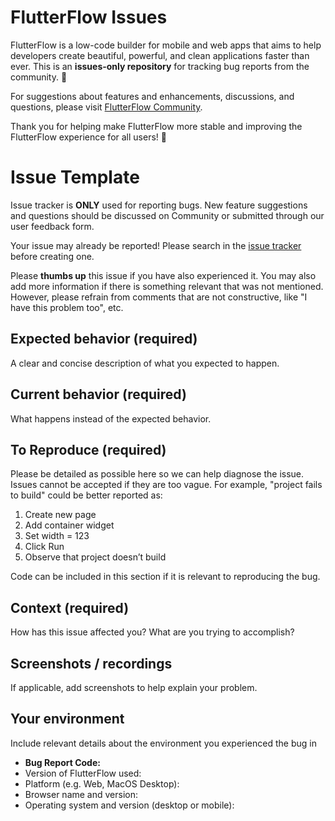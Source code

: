 # FlutterFlow Issues 
FlutterFlow is a low-code builder for mobile and web apps that aims to help developers create beautiful, powerful, and clean applications faster than ever. This is an **issues-only repository** for tracking bug reports from the community. 🐛

For suggestions about features and enhancements, discussions, and questions, please visit [FlutterFlow Community](https://community.flutterflow.io/). 

Thank you for helping make FlutterFlow more stable and improving the FlutterFlow experience for all users! 💜


# Issue Template
Issue tracker is **ONLY** used for reporting bugs. New feature suggestions and questions should be discussed on Community or submitted through our user feedback form.

Your issue may already be reported! Please search in the [issue tracker](../) before creating one.

Please **thumbs up** this issue if you have also experienced it. You may also add more information if there is something relevant that was not mentioned. However, please refrain from comments that are not constructive, like "I have this problem too", etc.


## Expected behavior (required)
A clear and concise description of what you expected to happen.


## Current behavior (required)
What happens instead of the expected behavior.


## To Reproduce (required)
Please be detailed as possible here so we can help diagnose the issue. Issues cannot be accepted if they are too vague. For example, "project fails to build" could be better reported as: 
1. Create new page
2. Add container widget
3. Set width = 123
4. Click Run
5. Observe that project doesn’t build

Code can be included in this section if it is relevant to reproducing the bug. 

## Context (required)
How has this issue affected you? What are you trying to accomplish?


## Screenshots / recordings
If applicable, add screenshots to help explain your problem.

## Your environment
Include relevant details about the environment you experienced the bug in
* **Bug Report Code:**
* Version of FlutterFlow used: 
* Platform (e.g. Web, MacOS Desktop): 
* Browser name and version: 
* Operating system and version (desktop or mobile):
